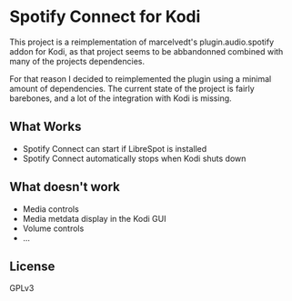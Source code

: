 Spotify Connect for Kodi
==========================

This project is a reimplementation of marcelvedt's plugin.audio.spotify addon for Kodi,
as that project seems to be abbandonned combined with many of the projects dependencies.

For that reason I decided to reimplemented the plugin using a minimal amount of dependencies.
The current state of the project is fairly barebones, and a lot of the integration with Kodi is missing.

## What Works

* Spotify Connect can start if LibreSpot is installed
* Spotify Connect automatically stops when Kodi shuts down

## What doesn't work

* Media controls
* Media metdata display in the Kodi GUI
* Volume controls
* ...

## License

GPLv3
